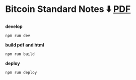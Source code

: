 # Bitcoin Standard Notes :arrow_down: [PDF](dist/presentation.pdf)


**develop**

    npm run dev

**build pdf and html**

    npm run build
    
**deploy**

    npm run deploy
    
